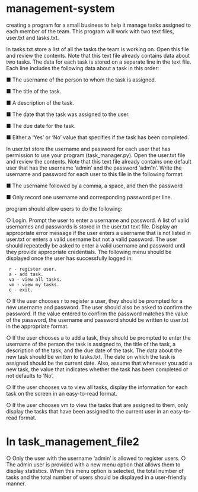 # management-system
creating a program for a small business to help it manage tasks assigned to each member of the team. This program will work with two text files, user.txt and tasks.txt. 

In tasks.txt store a list of all the tasks the team is working on. Open
this file and review the contents. Note that this text file already
contains data about two tasks. The data for each task is stored on a
separate line in the text file. Each line includes the following data
about a task in this order:

■ The username of the person to whom the task is assigned.

■ The title of the task.

■ A description of the task.

■ The date that the task was assigned to the user.

■ The due date for the task.

■ Either a ‘Yes’ or ‘No’ value that specifies if the task has been
completed.

In user.txt store the username and password for each user that has
permission to use your program (task_manager.py). Open the
user.txt file and review the contents. Note that this text file already
contains one default user that has the username ‘admin’ and the
password ‘adm1n’. Write the username and password for each user
to this file in the following format:

■ The username followed by a comma, a space, and then the
password

■ Only record one username and corresponding password per
line.

program should allow users to do the following:

○ Login. Prompt the user to enter a username and password. A list of
valid usernames and passwords is stored in the user.txt text file.
Display an appropriate error message if the user enters a username
that is not listed in user.txt or enters a valid username but not a
valid password. The user should repeatedly be asked to enter a valid
username and password until they provide appropriate credentials.
The following menu should be displayed once the user has
successfully logged in:

     r - register user.
     a - add task.
     va - view all tasks.
     vm - view my tasks.
     e - exit.
     
○ If the user chooses r to register a user, they should be prompted for
a new username and password. The user should also be asked to
confirm the password. If the value entered to confirm the password
matches the value of the password, the username and password
should be written to user.txt in the appropriate format.

○ If the user chooses a to add a task, they should be prompted to
enter the username of the person the task is assigned to, the title of
the task, a description of the task, and the due date of the task. The
data about the new task should be written to tasks.txt. The date on
which the task is assigned should be the current date. Also, assume
that whenever you add a new task, the value that indicates whether
the task has been completed or not defaults to ‘No’.

○ If the user chooses va to view all tasks, display the information for
each task on the screen in an easy-to-read format.

○ If the user chooses vm to view the tasks that are assigned to them,
only display the tasks that have been assigned to the current user
in an easy-to-read format.

# In task_management_file2 

○ Only the user with the username ‘admin’ is allowed to register
users.
○ The admin user is provided with a new menu option that allows
them to display statistics. When this menu option is selected, the
total number of tasks and the total number of users should be
displayed in a user-friendly manner.




